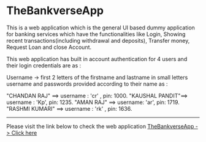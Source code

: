 # TheBankverseApp
This is a web application which is the general UI based dummy application for banking services which have the functionalities like Login, Showing recent transactions(including withdrawal and deposits), Transfer money, Request Loan and close Account.

This web application has built in account authentication for 4 users and their login credentials are as :

Username -> first 2 letters of the firstname and lastname in small letters
username and passwords provided according to their name as :

"CHANDAN RAJ" ==> username : 'cr' , pin: 1000.
"KAUSHAL PANDIT"==> username : 'Kp',  pin: 1235.
"AMAN RAJ" ==> username: 'ar',  pin: 1719.
"RASHMI KUMARI" ==> username : 'rk' , pin: 1636.

--------------------------------------------------------------
Please visit the link below to check the web application
[TheBankverseApp -> Click here](https://kaushal90060.github.io/TheBankverseApp/)
